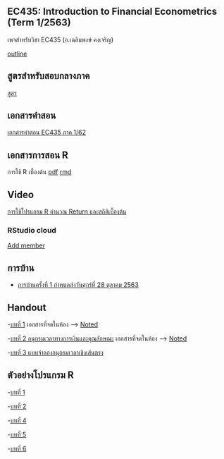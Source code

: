 ## EC435: Introduction to Financial Econometrics (Term 1/2563)
เพจสำหรับวิชา EC435 (อ.เฉลิมพงษ์ คงเจริญ)

[outline](https://github.com/chaleampong/EC435/blob/master/outline_ec435_1_63_chaleampong2.pdf)

## สูตรสำหรับสอบกลางภาค

[สูตร](https://github.com/chaleampong/EC435/blob/master/formula_for_mid.pdf)

## เอกสารคำสอน

[เอกสารคำสอน EC435 ภาค 1/62](https://github.com/chaleampong/EC435/blob/master/Chaleampong_IntroFinEcono_20200707.pdf)

## เอกสารการสอน R

การใช้ R เบื้องต้น  [pdf](https://github.com/chaleampong/EC435/blob/master/rclass_1_63.pdf) [rmd](https://github.com/chaleampong/EC435/blob/master/rclass_1_63.Rmd)

## Video

[การใช้โปรแกรม R คำนวณ Return และสถิติเบี้องต้น](https://youtu.be/aETKLqnSGXg)


### RStudio cloud 

[Add member](https://rstudio.cloud/spaces/83978/join?access_code=i%2BG0n1cuDQ%2BQzxVt116vK8fuFqQ9FPiG9iVo1Ge4)




## การบ้าน

- [การบ้านครั้งที่ 1 กำหนดส่งวันศุกร์ที่ 28 ตุลาคม 2563](https://github.com/chaleampong/EC435/blob/master/ec435_1_2563_hw1.pdf)



## Handout 
-[บทที่ 1](https://github.com/chaleampong/EC435/blob/master/chapter0_slide_1_62_ho.pdf) เอกสารที่จดในห้อง --> [Noted](https://github.com/chaleampong/EC435/blob/master/chapter0_slide_1_62_noted.pdf)

-[บทที่ 2 อนุกรมเวลาทางการเงินและคุณลักษณะ](https://github.com/chaleampong/EC435/blob/master/chapter2_1_63_slide_ho.pdf) เอกสารที่จดในห้อง --> [Noted](https://github.com/chaleampong/EC435/blob/master/chapter2_1_63_slide_noted.pdf)

-[บทที่ 3 แบบจำลองอนุกรมเวลาเชิงเส้นตรง](https://github.com/chaleampong/EC435/blob/master/chapter3_1_63_slide_ho.pdf)

## ตัวอย่างโปรแกรม R

-[บทที่ 1](https://github.com/chaleampong/EC435/blob/master/chapter1_example.md)

-[บทที่ 2](https://github.com/chaleampong/EC435/blob/master/chapter2_example.md)

-[บทที่ 4](https://github.com/chaleampong/EC435/blob/master/chapter4_example.md)

-[บทที่ 5](https://github.com/chaleampong/EC435/blob/master/chapter5_example.md)

-[บทที่ 6](https://github.com/chaleampong/EC435/blob/master/chapter6_example.md)
